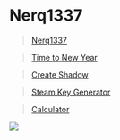 # Nerq1337

>[Nerq1337](https://nerq1337.github.io/nerq1337)

>[Time to New Year](https://nerq1337.github.io/newyear)

>[Create Shadow](https://nerq1337.github.io/createShadow)

>[Steam Key Generator](https://nerq1337.github.io/steamKeyGenerator)

>[Calculator](https://nerq1337.github.io/calc)

![](https://pa1.narvii.com/6679/3ccf828e6c1c4af83e6c0eb75fafbb1340c2c864_hq.gif)
